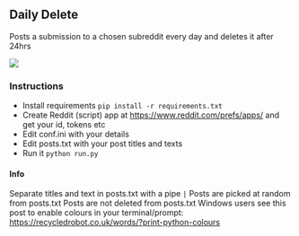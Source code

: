 ## Daily Delete

Posts a submission to a chosen subreddit every day and deletes it after 24hrs

![](https://github.com/impshum/daily-delete/blob/master/screenshot.jpg?raw=true)

### Instructions

- Install requirements ```pip install -r requirements.txt```
- Create Reddit (script) app at https://www.reddit.com/prefs/apps/ and get your id, tokens etc
- Edit conf.ini with your details
- Edit posts.txt with your post titles and texts
- Run it ```python run.py```

#### Info

Separate titles and text in posts.txt with a pipe ```|```
Posts are picked at random from posts.txt
Posts are not deleted from posts.txt
Windows users see this post to enable colours in your terminal/prompt: https://recycledrobot.co.uk/words/?print-python-colours
